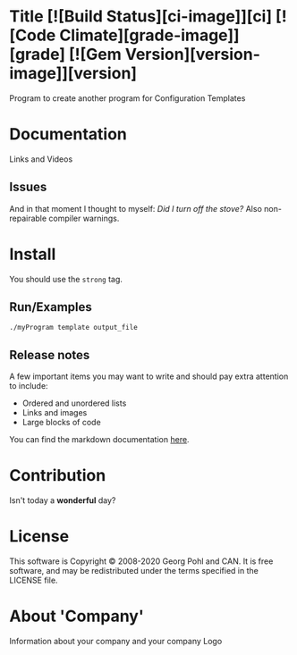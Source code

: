 # Title [![Build Status][ci-image]][ci] [![Code Climate][grade-image]][grade] [![Gem Version][version-image]][version]
Program to create another program for Configuration Templates

# Documentation
Links and Videos

## Issues
And in that moment I thought to myself: _Did I turn off the stove?_
Also non-repairable compiler warnings.

# Install
You should use the `strong` tag.

## Run/Examples
```
./myProgram template output_file
```

## Release notes
A few important items you may want to write and should pay extra attention to include:

* Ordered and unordered lists
* Links and images
* Large blocks of code

You can find the markdown documentation [here](https://docs.github.com/en/free-pro-team@latest/github/writing-on-github).

# Contribution
Isn't today a **wonderful** day?

# License
This software is Copyright © 2008-2020 Georg Pohl and CAN. It is free software, and may be redistributed under the terms specified in the LICENSE file.

# About 'Company'
Information about your company and your company Logo
